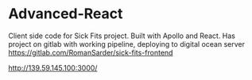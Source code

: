 # Advanced-React
Client side code for Sick Fits project. Built with Apollo and React.
Has project on gitlab with working pipeline, deploying to digital ocean server
https://gitlab.com/RomanSarder/sick-fits-frontend

http://139.59.145.100:3000/
